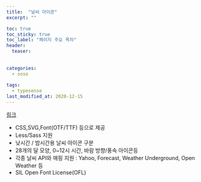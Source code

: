```yaml
---
title:  "날씨 아이콘"
excerpt: ""

toc: true
toc_sticky: true
toc_label: "페이지 주요 목차"
header:
  teaser: 
  
  
categories:
  - soso
  
tags:
  - typesense
last_modified_at: 2020-12-15
---
```


[링크](https://erikflowers.github.io/weather-icons/)

- CSS,SVG,Font(OTF/TTF) 등으로 제공
- Less/Sass 지원
- 낮시간 / 밤시간용 날씨 아이콘 구분
- 28개의 달 모양, 0~12시 시간, 바람 방향/풍속 아이콘등
- 각종 날씨 API와 매핑 지원 : Yahoo, Forecast, Weather Underground, Open Weather 등
- SIL Open Font License(OFL)
